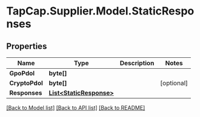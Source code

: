 # TapCap.Supplier.Model.StaticResponses
## Properties

Name | Type | Description | Notes
------------ | ------------- | ------------- | -------------
**GpoPdol** | **byte[]** |  | 
**CryptoPdol** | **byte[]** |  | [optional] 
**Responses** | [**List&lt;StaticResponse&gt;**](StaticResponse.md) |  | 

[[Back to Model list]](../README.md#documentation-for-models) [[Back to API list]](../README.md#documentation-for-api-endpoints) [[Back to README]](../README.md)

